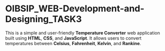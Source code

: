 # OIBSIP_WEB-Development-and-Designing_TASK3
This is a simple and user-friendly **Temperature Converter** web application built using **HTML**, **CSS**, and **JavaScript**. It allows users to convert temperatures between **Celsius**, **Fahrenheit**, **Kelvin**, and **Rankine**.
